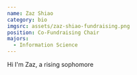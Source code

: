 ```yaml
---
name: Zaz Shiao
category: bio
imgsrc: assets/zaz-shiao-fundraising.png
position: Co-Fundraising Chair
majors:
  - Information Science
---
```

Hi I'm Zaz, a rising sophomore